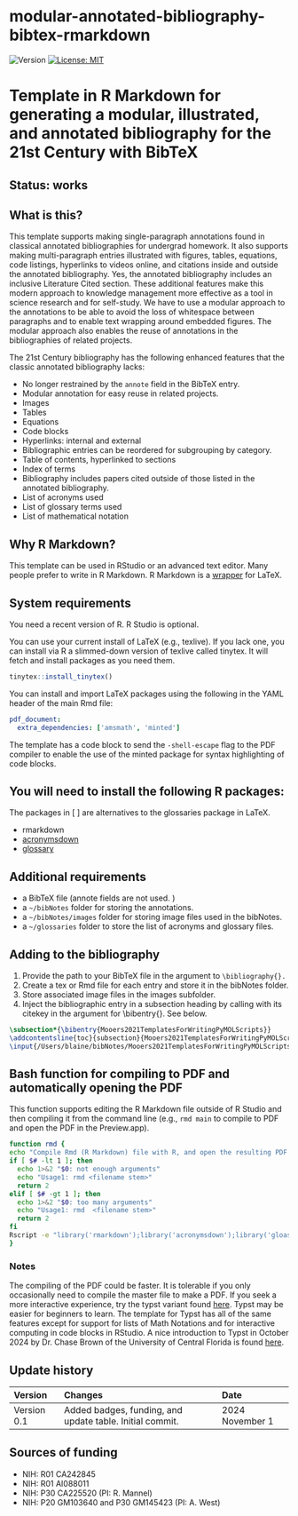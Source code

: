 # modular-annotated-bibliography-bibtex-rmarkdown
![Version](https://img.shields.io/static/v1?label=modular-annotated-bibliography-bibtex-rmarkdown&message=0.1&color=brightcolor)
[![License: MIT](https://img.shields.io/badge/License-MIT-blue.svg)](https://opensource.org/licenses/MIT)


# Template in R Markdown for generating a modular, illustrated, and annotated bibliography for the 21st Century with BibTeX

## Status: works

## What is this?

This template supports making single-paragraph annotations found in classical annotated bibliographies for undergrad homework.
It also supports making multi-paragraph entries illustrated with figures, tables, equations, code listings, hyperlinks to videos online, and citations inside and outside the annotated bibliography.
Yes, the annotated bibliography includes an inclusive Literature Cited section.
These additional features make this modern approach to knowledge management more effective as a tool in science research and for self-study.
We have to use a modular approach to the annotations to be able to avoid the loss of whitespace between paragraphs and to enable text wrapping around embedded figures.
The modular approach also enables the reuse of annotations in the  bibliographies of related projects.

The 21st Century bibliography has the following enhanced features that the classic annotated bibliography lacks:

- No longer restrained by the `annote` field in the BibTeX entry.
- Modular annotation for easy reuse in related projects.
- Images
- Tables
- Equations
- Code blocks
- Hyperlinks: internal and external
- Bibliographic entries can be reordered for subgrouping by category. 
- Table of contents, hyperlinked to sections
- Index of terms
- Bibliography includes papers cited outside of those listed in the annotated bibliography.
- List of acronyms used
- List of glossary terms used
- List of mathematical notation
  
## Why R Markdown?

This template can be used in RStudio or an advanced text editor.
Many people prefer to write in R Markdown.
R Markdown is a [wrapper](https://everyday.codes/tutorials/how-to-use-latex-in-rmarkdown/) for LaTeX.


## System requirements

You need a recent version of R.
R Studio is optional.

You can use your current install of LaTeX (e.g., texlive).
If you lack one, you can install via R a slimmed-down version of texlive called tinytex.
It will fetch and install packages as you need them.

```R
tinytex::install_tinytex()
```

You can install and import LaTeX packages using the following in the YAML header of the main Rmd file:

```yaml
pdf_document:
  extra_dependencies: ['amsmath', 'minted']
```

The template has a code block to send the `-shell-escape` flag to the PDF compiler to enable the use of the minted package for syntax highlighting of code blocks.


## You will need to install the following R packages: 

The packages in [ ] are alternatives to the glossaries package in LaTeX.

- rmarkdown
- [acronymsdown](https://rchaput.github.io/acronymsdown/)
- [glossary](https://debruine.github.io/glossary/) 

## Additional requirements

- a BibTeX file (annote fields are not used. )
- a `~/bibNotes` folder for storing the annotations.
- a `~/bibNotes/images` folder for storing image files used in the bibNotes.
- a `~/glossaries` folder to store the list of acronyms and glossary files.
  
## Adding to the bibliography

1. Provide the path to your BibTeX file in the argument to `\bibliography{}.`
2. Create a tex or Rmd file for each entry and store it in the bibNotes folder.
3. Store associated image files in the images subfolder.
4. Inject the bibliographic entry in a subsection heading by calling with its citekey in the argument for \bibentry{}. See below.
   
```latex
\subsection*{\bibentry{Mooers2021TemplatesForWritingPyMOLScripts}}
\addcontentsline{toc}{subsection}{Mooers2021TemplatesForWritingPyMOLScripts}
\input{/Users/blaine/bibNotes/Mooers2021TemplatesForWritingPyMOLScripts.Rmd}
```

## Bash function for compiling to PDF and automatically opening the PDF

This function supports editing the R Markdown file outside of R Studio and then compiling it from the command line (e.g., `rmd main` to compile to PDF and open the PDF in the Preview.app).

```bash
function rmd {
echo "Compile Rmd (R Markdown) file with R, and open the resulting PDF with the Preview.app. (Mapped to the alias 'pre')."
if [ $# -lt 1 ]; then
  echo 1>&2 "$0: not enough arguments"
  echo "Usage1: rmd <filename stem>"
  return 2
elif [ $# -gt 1 ]; then
  echo 1>&2 "$0: too many arguments"
  echo "Usage1: rmd  <filename stem>"
  return 2
fi
Rscript -e "library('rmarkdown');library('acronymsdown');library('gloassary');rmarkdown::render('$1.Rmd')" && pre $1.pdf
}
```

### Notes
The compiling of the PDF could be faster.
It is tolerable if you only occasionally need to compile the master file to make a PDF.
If you seek a more interactive experience, try the typst variant found [here](https://github.com/MooersLab/modular-annotated-bibliography-typst).
Typst may be easier for beginners to learn.
The template for Typst has all of the same features except for support for lists of Math Notations and for interactive computing in code blocks in RStudio.
A nice introduction to Typst in October 2024 by Dr. Chase Brown of the University of Central Florida is found [here](https://mediasite.ouhsc.edu/Mediasite/Channel/python/browse/null/most-recent/null/0/null).

## Update history

|Version      | Changes                                                                                                                                   | Date                |
|:------------|:------------------------------------------------------------------------------------------------------------------------------------------|:--------------------|
| Version 0.1 |   Added badges, funding, and update table. Initial commit.                                                                                | 2024 November 1     |

## Sources of funding

- NIH: R01 CA242845
- NIH: R01 AI088011
- NIH: P30 CA225520 (PI: R. Mannel)
- NIH: P20 GM103640 and P30 GM145423 (PI: A. West)
